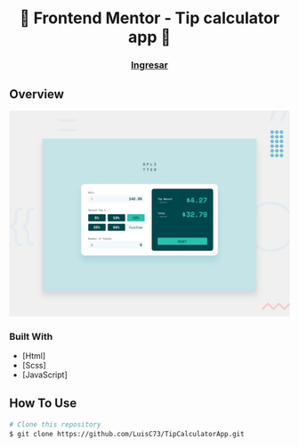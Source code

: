 


<h1 align="center">👋  Frontend Mentor - Tip calculator app 🚀</h1>

<div align="center">
  <h3>
    <a href="#">
      Ingresar
    </a>
  </h3>
</div>

## Overview

![Design preview for the Tip calculator app coding challenge](./src/design/desktop-preview.jpg)

### Built With

- [Html]
- [Scss]
- [JavaScript]


## How To Use

```bash
# Clone this repository
$ git clone https://github.com/LuisC73/TipCalculatorApp.git

```

